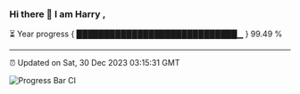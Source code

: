 ### Hi there 👋 I am Harry , 

⏳ Year progress { █████████████████████████████▁ } 99.49 %

---

⏰ Updated on Sat, 30 Dec 2023 03:15:31 GMT

![Progress Bar CI](https://github.com/duykhang68/duykhang68/workflows/Progress%20Bar%20CI/badge.svg)
